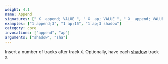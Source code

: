```yaml
---
weight: 4.1
name: Append
signatures: ["_X_ append;_VALUE_", "_X_ ap;_VALUE_", "_X_ append;_VALUE_ shadow", "_X_ ap;_VALUE_ sha"]
examples: ["1 append;3", "1 ap;15", "1 ap;3 shadow"]
category: core
invocations: ["append", "ap"]
arguments: ["shadow", "sha"]
---
```

Insert a number of tracks after track `X`. Optionally, have each [shadow](#mixer-command-shadow-unshadow) track `X`.
